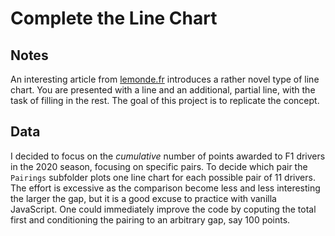 # Complete the Line Chart

<!-- ## [Live Demo](LIVE_DEMO_URL) -->

## Notes

An interesting article from [lemonde.fr](https://www.lemonde.fr/les-decodeurs/article/2020/02/13/comment-evoluent-les-inegalites-aux-etats-unis-tracez-la-courbe-de-ces-quatre-graphiques-pour-comprendre-l-injustice-fiscale_6029397_4355770.html) introduces a rather novel type of line chart. You are presented with a line and an additional, partial line, with the task of filling in the rest. The goal of this project is to replicate the concept.

## Data

I decided to focus on the _cumulative_ number of points awarded to F1 drivers in the 2020 season, focusing on specific pairs. To decide which pair the `Pairings` subfolder plots one line chart for each possible pair of 11 drivers. The effort is excessive as the comparison become less and less interesting the larger the gap, but it is a good excuse to practice with vanilla JavaScript. One could immediately improve the code by coputing the total first and conditioning the pairing to an arbitrary gap, say 100 points.
